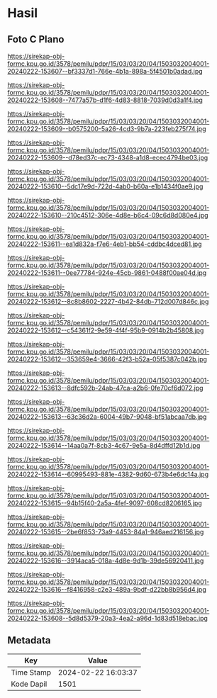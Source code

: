 # Hasil

## Foto C Plano

https://sirekap-obj-formc.kpu.go.id/3578/pemilu/pdpr/15/03/03/20/04/1503032004001-20240222-153607--bf3337d1-766e-4b1a-898a-5f4501b0adad.jpg

https://sirekap-obj-formc.kpu.go.id/3578/pemilu/pdpr/15/03/03/20/04/1503032004001-20240222-153608--7477a57b-d1f6-4d83-8818-7039d0d3a1f4.jpg

https://sirekap-obj-formc.kpu.go.id/3578/pemilu/pdpr/15/03/03/20/04/1503032004001-20240222-153609--b0575200-5a26-4cd3-9b7a-223feb275f74.jpg

https://sirekap-obj-formc.kpu.go.id/3578/pemilu/pdpr/15/03/03/20/04/1503032004001-20240222-153609--d78ed37c-ec73-4348-a1d8-ecec4794be03.jpg

https://sirekap-obj-formc.kpu.go.id/3578/pemilu/pdpr/15/03/03/20/04/1503032004001-20240222-153610--5dc17e9d-722d-4ab0-b60a-e1b1434f0ae9.jpg

https://sirekap-obj-formc.kpu.go.id/3578/pemilu/pdpr/15/03/03/20/04/1503032004001-20240222-153610--210c4512-306e-4d8e-b6c4-09c6d8d080e4.jpg

https://sirekap-obj-formc.kpu.go.id/3578/pemilu/pdpr/15/03/03/20/04/1503032004001-20240222-153611--ea1d832a-f7e6-4eb1-bb54-cddbc4dced81.jpg

https://sirekap-obj-formc.kpu.go.id/3578/pemilu/pdpr/15/03/03/20/04/1503032004001-20240222-153611--0ee77784-924e-45cb-9861-0488f00ae04d.jpg

https://sirekap-obj-formc.kpu.go.id/3578/pemilu/pdpr/15/03/03/20/04/1503032004001-20240222-153612--8c8b8602-2227-4b42-84db-712d007d846c.jpg

https://sirekap-obj-formc.kpu.go.id/3578/pemilu/pdpr/15/03/03/20/04/1503032004001-20240222-153612--c54361f2-9e59-4f4f-95b9-0914b2b45808.jpg

https://sirekap-obj-formc.kpu.go.id/3578/pemilu/pdpr/15/03/03/20/04/1503032004001-20240222-153612--353659e4-3666-42f3-b52a-05f5387c042b.jpg

https://sirekap-obj-formc.kpu.go.id/3578/pemilu/pdpr/15/03/03/20/04/1503032004001-20240222-153613--8dfc592b-24ab-47ca-a2b6-0fe70cf6d072.jpg

https://sirekap-obj-formc.kpu.go.id/3578/pemilu/pdpr/15/03/03/20/04/1503032004001-20240222-153613--63c36d2a-6004-49b7-9048-bf51abcaa7db.jpg

https://sirekap-obj-formc.kpu.go.id/3578/pemilu/pdpr/15/03/03/20/04/1503032004001-20240222-153614--14aa0a7f-8cb3-4c67-9e5a-8d4dffd12b1d.jpg

https://sirekap-obj-formc.kpu.go.id/3578/pemilu/pdpr/15/03/03/20/04/1503032004001-20240222-153614--60995493-881e-4382-9d60-673b4e6dc14a.jpg

https://sirekap-obj-formc.kpu.go.id/3578/pemilu/pdpr/15/03/03/20/04/1503032004001-20240222-153615--94b15f40-2a5a-4fef-9097-608cd8206165.jpg

https://sirekap-obj-formc.kpu.go.id/3578/pemilu/pdpr/15/03/03/20/04/1503032004001-20240222-153615--2be6f853-73a9-4453-84a1-946aed216156.jpg

https://sirekap-obj-formc.kpu.go.id/3578/pemilu/pdpr/15/03/03/20/04/1503032004001-20240222-153616--3914aca5-018a-4d8e-9d1b-39de56920411.jpg

https://sirekap-obj-formc.kpu.go.id/3578/pemilu/pdpr/15/03/03/20/04/1503032004001-20240222-153616--f8416958-c2e3-489a-9bdf-d22bb8b956d4.jpg

https://sirekap-obj-formc.kpu.go.id/3578/pemilu/pdpr/15/03/03/20/04/1503032004001-20240222-153608--5d8d5379-20a3-4ea2-a96d-1d83d518ebac.jpg


## Metadata

| Key        | Value               |
| ---------- | ------------------- |
| Time Stamp | 2024-02-22 16:03:37 |
| Kode Dapil | 1501                |



